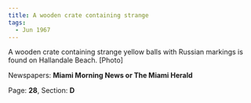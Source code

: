 ```yaml
---  
title: A wooden crate containing strange  
tags:  
  - Jun 1967  
---  
```

  
A wooden crate containing strange yellow balls with Russian markings is found on Hallandale Beach. [Photo]  
  
Newspapers: **Miami Morning News or The Miami Herald**  
  
Page: **28**, Section: **D** 
